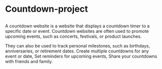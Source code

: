 # Countdown-project
##
A countdown website is a website that displays a countdown timer to a specific date or event. Countdown websites are often used to promote upcoming events, such as concerts, festivals, or product launches.

They can also be used to track personal milestones, such as birthdays, anniversaries, or retirement dates.
Create multiple countdowns for any event or date,
Set reminders for upcoming events,
Share your countdowns with friends and family.
